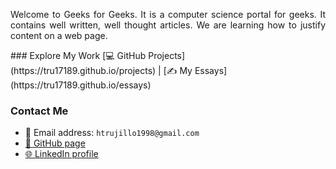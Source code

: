 <p align="justify">
  Welcome to Geeks for Geeks. It is a computer science portal for geeks. It contains well written, well thought articles. 
  We are learning how to justify content on a web page. 
</p>
### Explore My Work
[💻 GitHub Projects](https://tru17189.github.io/projects) | [✍️ My Essays](https://tru17189.github.io/essays) 

### Contact Me
- 📩 Email address: ```htrujillo1998@gmail.com```
- [🐙 GitHub page](https://github.com/tru17189)
- [🌐 LinkedIn profile](https://www.linkedin.com/in/alexander-trujillo-724a72197/)
